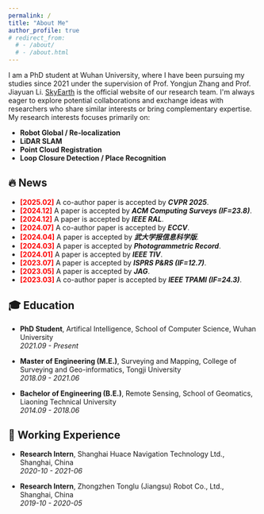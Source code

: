 ```yaml
---
permalink: /
title: "About Me"
author_profile: true
# redirect_from: 
  # - /about/
  # - /about.html
---
```


I am a PhD student at Wuhan University, where I have been pursuing my studies since 2021 under the supervision of Prof. Yongjun Zhang and Prof. Jiayuan Li. [SkyEarth](https://skyearth.org/) is the official website of our research team. I'm always eager to explore potential collaborations and exchange ideas with researchers who share similar interests or bring complementary expertise. My research interests focuses primarily on:
 - **Robot Global / Re-localization**
 - **LiDAR SLAM**
 - **Point Cloud Registration**
 - **Loop Closure Detection / Place Recognition**

## 🔥 News
- **<span style="color:red;">[2025.02]</span>** A co-author paper is accepted by ***CVPR 2025***.
- **<span style="color:red;">[2024.12]</span>** A paper is accepted by ***ACM Computing Surveys (IF=23.8)***.
- **<span style="color:red;">[2024.12]</span>** A paper is accepted by ***IEEE RAL***.
- **<span style="color:red;">[2024.07]</span>** A co-author paper is accepted by ***ECCV***.
- **<span style="color:red;">[2024.04]</span>** A paper is accepted by ***武大学报信息科学版***.
- **<span style="color:red;">[2024.03]</span>** A paper is accepted by ***Photogrammetric Record***.
- **<span style="color:red;">[2024.01]</span>** A paper is accepted by ***IEEE TIV***.
- **<span style="color:red;">[2023.07]</span>** A paper is accepted by ***ISPRS P&RS (IF=12.7)***.
- **<span style="color:red;">[2023.05]</span>** A paper is accepted by ***JAG***.
- **<span style="color:red;">[2023.03]</span>** A co-author paper is accepted by ***IEEE TPAMI (IF=24.3)***.

## 🎓 Education
- **PhD Student**, Artifical Intelligence, School of Computer Science, Wuhan University  
  _2021.09 - Present_

- **Master of Engineering (M.E.)**, Surveying and Mapping, College of Surveying and Geo-informatics, Tongji University  
  _2018.09 - 2021.06_

- **Bachelor of Engineering (B.E.)**, Remote Sensing, School of Geomatics, Liaoning Technical University  
  _2014.09 - 2018.06_ 

## 💼 Working Experience
- **Research Intern**, Shanghai Huace Navigation Technology Ltd., Shanghai, China <br>
  _2020-10 - 2021-06_

- **Research Intern**, Zhongzhen Tonglu (Jiangsu) Robot Co., Ltd., Shanghai, China <br>
  _2019-10 - 2020-05_